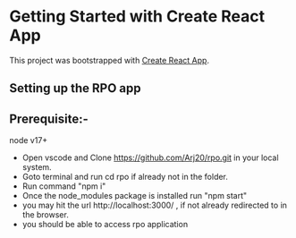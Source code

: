 # Getting Started with Create React App

This project was bootstrapped with [Create React App](https://github.com/facebook/create-react-app).

## Setting up the RPO app

## Prerequisite:-
node v17+

* Open vscode and Clone https://github.com/Arj20/rpo.git in your local system.
* Goto terminal and run cd rpo if already not in the folder.
* Run command "npm i"
* Once the node_modules package is installed run "npm start"
* you may hit the url http://localhost:3000/ , if not already redirected to in the browser.
* you should be able to access rpo application